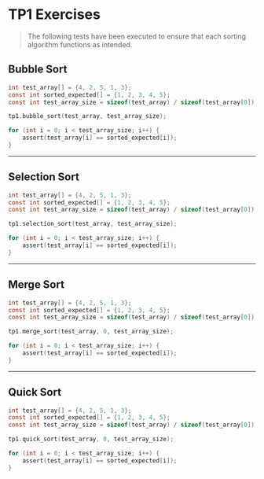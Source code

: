 # TP1 Exercises

> The following tests have been executed to ensure that each sorting algorithm functions as intended.

## Bubble Sort

```c
int test_array[] = {4, 2, 5, 1, 3};
const int sorted_expected[] = {1, 2, 3, 4, 5};
const int test_array_size = sizeof(test_array) / sizeof(test_array[0]);

tp1.bubble_sort(test_array, test_array_size);

for (int i = 0; i < test_array_size; i++) {
    assert(test_array[i] == sorted_expected[i]);
}
```

---

## Selection Sort

```c
int test_array[] = {4, 2, 5, 1, 3};
const int sorted_expected[] = {1, 2, 3, 4, 5};
const int test_array_size = sizeof(test_array) / sizeof(test_array[0]);

tp1.selection_sort(test_array, test_array_size);

for (int i = 0; i < test_array_size; i++) {
    assert(test_array[i] == sorted_expected[i]);
}
```

---

## Merge Sort

```c
int test_array[] = {4, 2, 5, 1, 3};
const int sorted_expected[] = {1, 2, 3, 4, 5};
const int test_array_size = sizeof(test_array) / sizeof(test_array[0]);

tp1.merge_sort(test_array, 0, test_array_size);

for (int i = 0; i < test_array_size; i++) {
    assert(test_array[i] == sorted_expected[i]);
}
```

---

## Quick Sort

```c
int test_array[] = {4, 2, 5, 1, 3};
const int sorted_expected[] = {1, 2, 3, 4, 5};
const int test_array_size = sizeof(test_array) / sizeof(test_array[0]);

tp1.quick_sort(test_array, 0, test_array_size);

for (int i = 0; i < test_array_size; i++) {
    assert(test_array[i] == sorted_expected[i]);
}
```
